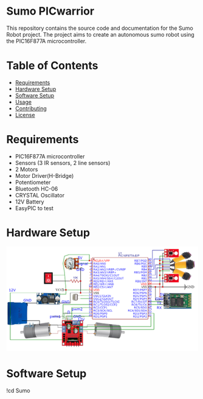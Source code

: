# Sumo PICwarrior
This repository contains the source code and documentation for the Sumo Robot project. The project aims to create an autonomous sumo robot using the PIC16F877A microcontroller.

# Table of Contents
- <span style="color:blue">[Requirements](#requirements)</span>
- <span style="color:blue">[Hardware Setup](#hardware-setup)</span>
- <span style="color:blue">[Software Setup](#software-setup)</span>
- <span style="color:blue">[Usage](#usage)</span>
- <span style="color:blue">[Contributing](#contributing)</span>
- <span style="color:blue">[License](#license)</span>

# Requirements
- PIC16F877A microcontroller
- Sensors (3 IR sensors, 2 line sensors)
- 2 Motors
- Motor Driver(H-Bridge)
- Potentiometer
- Bluetooth HC-06
- CRYSTAL Oscillator
- 12V Battery
- EasyPIC to test

# Hardware Setup
![Hardware Setup](picWorriorCircuit.png)

# Software Setup
!cd Sumo
